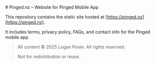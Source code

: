 \# Pinged.nz – Website for Pinged Mobile App



This repository contains the static site hosted at \[https://pinged.nz](https://pinged.nz).  

It includes terms, privacy policy, FAQs, and contact info for the Pinged mobile app.



> All content © 2025 Logan Poole. All rights reserved.  

> Not for redistribution or reuse.



